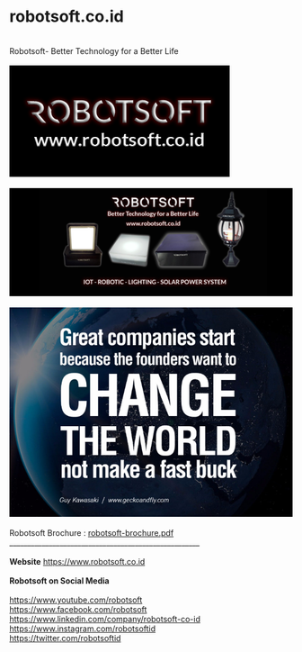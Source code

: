 # robotsoft.co.id
<br>
Robotsoft- Better Technology for a Better Life
<br>
  <br>
  <img src="https://raw.githubusercontent.com/antoniusrobotsoft/ROBOTSOFT.CO.ID/master/ROBOTSOFT/Robotsoft.png">
  <br><br>
  <img src="https://raw.githubusercontent.com/antoniusrobotsoft/ROBOTSOFT.CO.ID/master/ROBOTSOFT/Robotsoft-Products.png">
  <br><br>
  <img src="https://raw.githubusercontent.com/antoniusrobotsoft/ROBOTSOFT.CO.ID/master/ROBOTSOFT/spirit.jpg">
  <br><br>
  Robotsoft Brochure : <a href="https://github.com/antoniusrobotsoft/ROBOTSOFT.CO.ID/blob/master/ROBOTSOFT/robotsoft-brochure.pdf" target=_blank>robotsoft-brochure.pdf</a>
 <br>
_____________________________________________________
<br><br>
<b>Website</b>
<a href="https://www.robotsoft.co.id" target=_blank>https://www.robotsoft.co.id</a>
<br><br>
<b>Robotsoft on Social Media</b>
<br><br>
<a href="https://www.youtube.com/robotsoft" target=_blank>https://www.youtube.com/robotsoft</a>
<br>
<a href="https://www.facebook.com/robotsoft" target=_blank>https://www.facebook.com/robotsoft</a>
<br>
<a href="https://www.linkedin.com/company/robotsoft-co-id" target=_blank>https://www.linkedin.com/company/robotsoft-co-id</a>
<br>
<a href="https://www.instagram.com/robotsoftid" target=_blank>https://www.instagram.com/robotsoftid</a>
<br>
<a href="https://twitter.com/robotsoftid" target=_blank>https://twitter.com/robotsoftid</a>


